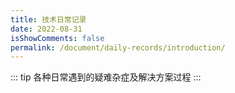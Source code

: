 ```yaml
---
title: 技术日常记录
date: 2022-08-31
isShowComments: false
permalink: /document/daily-records/introduction/
---
```


::: tip 
各种日常遇到的疑难杂症及解决方案过程
:::